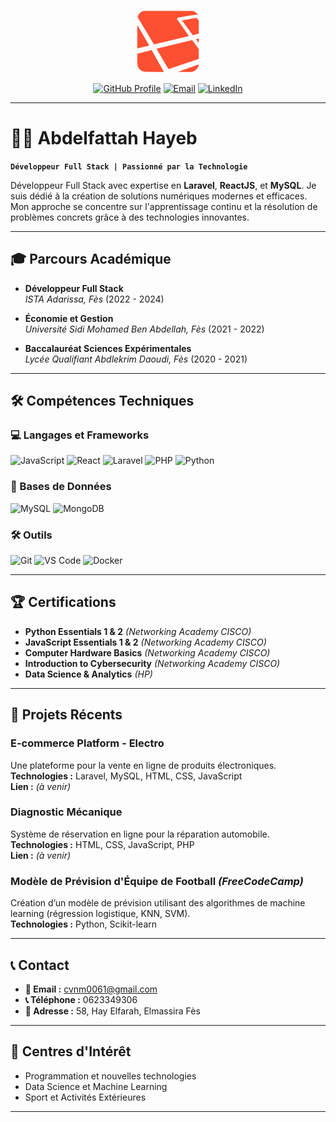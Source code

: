 <p align="center"><img src="https://raw.githubusercontent.com/devicons/devicon/master/icons/laravel/laravel-plain.svg" width="100" alt="Laravel Logo"></p>

<p align="center">
<a href="https://github.com/Abdelfattah-Hayeb"><img src="https://img.shields.io/badge/Profile-Abdelfattah%20Hayeb-blue?style=for-the-badge&logo=github" alt="GitHub Profile"></a>
<a href="mailto:cvnm0061@gmail.com"><img src="https://img.shields.io/badge/Email-cvnm0061@gmail.com-red?style=for-the-badge&logo=gmail" alt="Email"></a>
<a href="https://www.linkedin.com/in/abdelfattah-hayeb-195914311"><img src="https://img.shields.io/badge/LinkedIn-Abdelfattah%20Hayeb-blue?style=for-the-badge&logo=linkedin" alt="LinkedIn"></a>
</p>

---

# 🧑‍💻 Abdelfattah Hayeb  
**`Développeur Full Stack | Passionné par la Technologie`**

Développeur Full Stack avec expertise en **Laravel**, **ReactJS**, et **MySQL**. Je suis dédié à la création de solutions numériques modernes et efficaces. Mon approche se concentre sur l'apprentissage continu et la résolution de problèmes concrets grâce à des technologies innovantes.

---

## 🎓 **Parcours Académique**

- **Développeur Full Stack**  
  *ISTA Adarissa, Fès* (2022 - 2024)  

- **Économie et Gestion**  
  *Université Sidi Mohamed Ben Abdellah, Fès* (2021 - 2022)  

- **Baccalauréat Sciences Expérimentales**  
  *Lycée Qualifiant Abdlekrim Daoudi, Fès* (2020 - 2021)  

---

## 🛠️ **Compétences Techniques**

### **💻 Langages et Frameworks**  
<div>
  <img src="https://img.shields.io/badge/JavaScript-%23323330.svg?style=for-the-badge&logo=javascript&logoColor=%23F7DF1E" alt="JavaScript">
  <img src="https://img.shields.io/badge/React-%2320232a.svg?style=for-the-badge&logo=react&logoColor=%2361DAFB" alt="React">
  <img src="https://img.shields.io/badge/Laravel-%23FF2D20.svg?style=for-the-badge&logo=laravel&logoColor=white" alt="Laravel">
  <img src="https://img.shields.io/badge/PHP-%23777BB4.svg?style=for-the-badge&logo=php&logoColor=white" alt="PHP">
  <img src="https://img.shields.io/badge/Python-%2314354C.svg?style=for-the-badge&logo=python&logoColor=white" alt="Python">
</div>

### **💾 Bases de Données**  
<div>
  <img src="https://img.shields.io/badge/MySQL-%2300f.svg?style=for-the-badge&logo=mysql&logoColor=white" alt="MySQL">
  <img src="https://img.shields.io/badge/MongoDB-%2347A248.svg?style=for-the-badge&logo=mongodb&logoColor=white" alt="MongoDB">
</div>

### **🛠 Outils**  
<div>
  <img src="https://img.shields.io/badge/Git-%23F05033.svg?style=for-the-badge&logo=git&logoColor=white" alt="Git">
  <img src="https://img.shields.io/badge/VS%20Code-%23007ACC.svg?style=for-the-badge&logo=visual-studio-code&logoColor=white" alt="VS Code">
  <img src="https://img.shields.io/badge/Docker-%232496ED.svg?style=for-the-badge&logo=docker&logoColor=white" alt="Docker">
</div>

---

## 🏆 **Certifications**

- **Python Essentials 1 & 2** *(Networking Academy CISCO)*  
- **JavaScript Essentials 1 & 2** *(Networking Academy CISCO)*  
- **Computer Hardware Basics** *(Networking Academy CISCO)*  
- **Introduction to Cybersecurity** *(Networking Academy CISCO)*  
- **Data Science & Analytics** *(HP)*  

---

## 📂 **Projets Récents**

### **E-commerce Platform - Electro**  
Une plateforme pour la vente en ligne de produits électroniques.  
**Technologies :** Laravel, MySQL, HTML, CSS, JavaScript  
**Lien :** *(à venir)*  

### **Diagnostic Mécanique**  
Système de réservation en ligne pour la réparation automobile.  
**Technologies :** HTML, CSS, JavaScript, PHP  
**Lien :** *(à venir)*  

### **Modèle de Prévision d'Équipe de Football** *(FreeCodeCamp)*  
Création d’un modèle de prévision utilisant des algorithmes de machine learning (régression logistique, KNN, SVM).  
**Technologies :** Python, Scikit-learn  

---

## 📞 **Contact**

- **📧 Email :** [cvnm0061@gmail.com](mailto:cvnm0061@gmail.com)  
- **📞 Téléphone :** 0623349306  
- **📍 Adresse :** 58, Hay Elfarah, Elmassira Fès  

---

## 🌟 **Centres d'Intérêt**

- Programmation et nouvelles technologies  
- Data Science et Machine Learning  
- Sport et Activités Extérieures  

---
